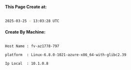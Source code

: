 
   
#### This Page Create at:

```bash

2025-03-25 - 13:03:28 UTC

```

#### Create By Machine:

```bash

Host Name : fv-az1778-797

platform  : Linux-6.8.0-1021-azure-x86_64-with-glibc2.39

Ip Local  : 10.1.0.8

```


